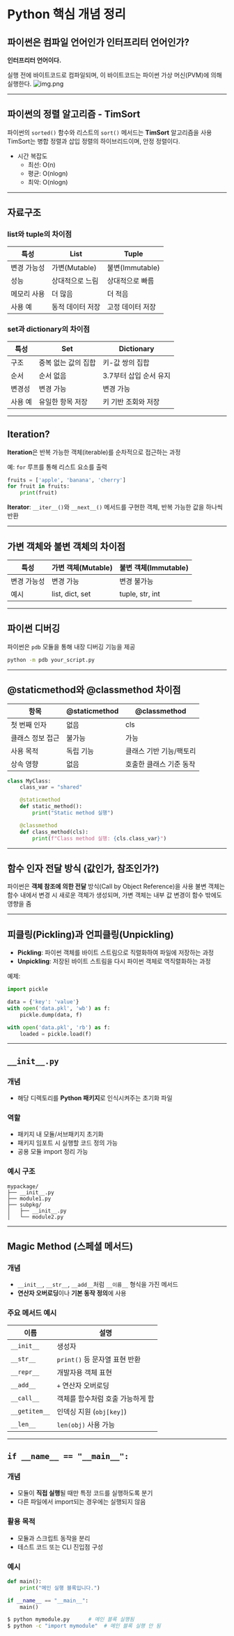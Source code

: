 
# Python 핵심 개념 정리

## 파이썬은 컴파일 언어인가 인터프리터 언어인가?
**인터프리터 언어이다.**

실행 전에 바이트코드로 컴파일되며, 이 바이트코드는 파이썬 가상 머신(PVM)에 의해 실행한다.
![img.png](images/img.png)

---

## 파이썬의 정렬 알고리즘 - TimSort
파이썬의 `sorted()` 함수와 리스트의 `sort()` 메서드는 **TimSort** 알고리즘을 사용  
TimSort는 병합 정렬과 삽입 정렬의 하이브리드이며, 안정 정렬이다.
- 시간 복잡도
  - 최선: O(n)
  - 평균: O(nlogn)
  - 최악: O(nlogn)
  
---

## 자료구조

### list와 tuple의 차이점

| 특성       | List | Tuple |
|------------|-------------|------------|
| 변경 가능성 | 가변(Mutable) | 불변(Immutable) |
| 성능       | 상대적으로 느림 | 상대적으로 빠름 |
| 메모리 사용 | 더 많음       | 더 적음         |
| 사용 예    | 동적 데이터 저장 | 고정 데이터 저장 |

### set과 dictionary의 차이점

| 특성    | Set        | Dictionary        |
|---------|-----------------|-----------------------------|
| 구조    | 중복 없는 값의 집합 | 키-값 쌍의 집합               |
| 순서    | 순서 없음        | 3.7부터 삽입 순서 유지        |
| 변경성  | 변경 가능        | 변경 가능                    |
| 사용 예 | 유일한 항목 저장  | 키 기반 조회와 저장           |

---

## Iteration?

**Iteration**은 반복 가능한 객체(iterable)를 순차적으로 접근하는 과정

예: `for` 루프를 통해 리스트 요소를 출력
```python
fruits = ['apple', 'banana', 'cherry']
for fruit in fruits:
    print(fruit)
```
**Iterator**: `__iter__()`와 `__next__()` 메서드를 구현한 객체, 반복 가능한 값을 하나씩 반환

---

## 가변 객체와 불변 객체의 차이점
| 특성         | 가변 객체(Mutable)      | 불변 객체(Immutable)     |
|--------------|-------------------------|---------------------------|
| 변경 가능성   | 변경 가능                | 변경 불가능                |
| 예시         | list, dict, set          | tuple, str, int           |


---

## 파이썬 디버깅
파이썬은 `pdb` 모듈을 통해 내장 디버깅 기능을 제공
```bash
python -m pdb your_script.py
```

---

## @staticmethod와 @classmethod 차이점

| 항목           | @staticmethod             | @classmethod               |
|----------------|---------------------------|----------------------------|
| 첫 번째 인자    | 없음                      | cls                        |
| 클래스 정보 접근 | 불가능                    | 가능                       |
| 사용 목적       | 독립 기능                 | 클래스 기반 기능/팩토리     |
| 상속 영향       | 없음                      | 호출한 클래스 기준 동작     |

```python
class MyClass:
    class_var = "shared"

    @staticmethod
    def static_method():
        print("Static method 실행")

    @classmethod
    def class_method(cls):
        print(f"Class method 실행: {cls.class_var}")
```
---

## 함수 인자 전달 방식 (값인가, 참조인가?)
파이썬은 **객체 참조에 의한 전달** 방식(Call by Object Reference)을 사용
불변 객체는 함수 내에서 변경 시 새로운 객체가 생성되며, 가변 객체는 내부 값 변경이 함수 밖에도 영향을 줌

---

## 피클링(Pickling)과 언피클링(Unpickling)

- **Pickling**: 파이썬 객체를 바이트 스트림으로 직렬화하여 파일에 저장하는 과정
- **Unpickling**: 저장된 바이트 스트림을 다시 파이썬 객체로 역직렬화하는 과정

예제:

```python
import pickle

data = {'key': 'value'}
with open('data.pkl', 'wb') as f:
    pickle.dump(data, f)

with open('data.pkl', 'rb') as f:
    loaded = pickle.load(f)
```

---

## `__init__.py`

### 개념
- 해당 디렉토리를 **Python 패키지**로 인식시켜주는 초기화 파일

### 역할
- 패키지 내 모듈/서브패키지 초기화
- 패키지 임포트 시 실행할 코드 정의 가능
- 공용 모듈 import 정리 가능

### 예시 구조

```
mypackage/
├── __init__.py
├── module1.py
├── subpkg/
│   ├── __init__.py
│   └── module2.py
```

---

## Magic Method (스페셜 메서드)

### 개념
- `__init__`, `__str__`, `__add__`처럼 `__이름__` 형식을 가진 메서드
- **연산자 오버로딩**이나 **기본 동작 정의**에 사용

### 주요 메서드 예시

| 이름          | 설명                             |
|---------------|----------------------------------|
| `__init__`    | 생성자                            |
| `__str__`     | `print()` 등 문자열 표현 반환     |
| `__repr__`    | 개발자용 객체 표현                |
| `__add__`     | `+` 연산자 오버로딩               |
| `__call__`    | 객체를 함수처럼 호출 가능하게 함  |
| `__getitem__` | 인덱싱 지원 (`obj[key]`)          |
| `__len__`     | `len(obj)` 사용 가능              |

---

## `if __name__ == "__main__":`

### 개념
- 모듈이 **직접 실행**될 때만 특정 코드를 실행하도록 분기
- 다른 파일에서 import되는 경우에는 실행되지 않음

### 활용 목적
- 모듈과 스크립트 동작을 분리
- 테스트 코드 또는 CLI 진입점 구성

### 예시

```python
def main():
    print("메인 실행 블록입니다.")

if __name__ == "__main__":
    main()
```

```bash
$ python mymodule.py      # 메인 블록 실행됨
$ python -c "import mymodule"  # 메인 블록 실행 안 됨
```
